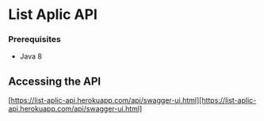 # List Aplic API

### Prerequisites

* Java 8

## Accessing the API

[https://list-aplic-api.herokuapp.com/api/swagger-ui.html][https://list-aplic-api.herokuapp.com/api/swagger-ui.html]

[https://list-aplic-api.herokuapp.com/api/swagger-ui.html]: https://list-aplic-api.herokuapp.com/api/swagger-ui.html